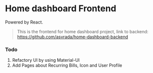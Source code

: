 # Home dashboard Frontend

Powered by React. 

> This is the frontend for home dashboard project, link to backend: https://github.com/asvrada/home-dashboard-backend

### Todo
1. Refactory UI by using Material-UI
2. Add Pages about Recurring Bills, Icon and User Profile
